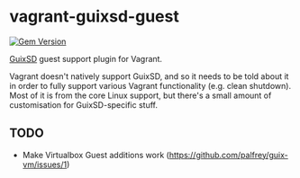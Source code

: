 vagrant-guixsd-guest
====================
[![Gem Version](https://badge.fury.io/rb/vagrant-guixsd-guest.svg)](https://badge.fury.io/rb/vagrant-guixsd-guest)

[GuixSD](https://guix.gnu.org/) guest support plugin for Vagrant.

Vagrant doesn't natively support GuixSD, and so it needs to be told about it in order to fully support various Vagrant functionality (e.g. clean shutdown). Most of it is from the core Linux support, but there's a small amount of customisation for GuixSD-specific stuff.

TODO
----
* Make Virtualbox Guest additions work (https://github.com/palfrey/guix-vm/issues/1)
